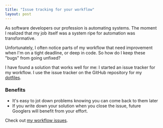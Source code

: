 ```yaml
---
title: "Issue tracking for your workflow"
layout: post
---
```


As software developers our profession is automating systems. The moment
I realized that my job itself was a system ripe for automation was
transformative.

Unfortunately, I often notice parts of my workflow that need improvement when I'm on
a tight deadline, or deep in code. So how do I keep these "bugs" from going
unfixed?

I have found a solution that works well for me: I started an issue tracker for
my workflow. I use the issue tracker on the GitHub repository for my
[dotfiles](https://github.com/captbaritone/dotfiles).

### Benefits

- It's easy to jot down problems knowing you can come back to them later
- If you write down your solution when you close the issue, future Googlers
  will benefit from your effort.

Check out [my workflow issues](https://github.com/captbaritone/dotfiles/issues?state=open).
